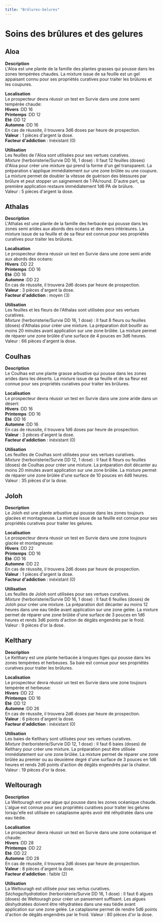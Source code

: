 ```yaml
---
title: "Brûlures-Gelures"
---
```

# Soins des brûlures et des gelures
## Aloa
**Description**  
L'Aloa est une plante de la famille des plantes grasses qui pousse dans les zones tempérées chaudes. La mixture issue de sa feuille est un gel appaisant connu pour ses propriétés curatives pour traiter les brûlures et les coupures.   

**Localisation**  
Le prospecteur devra réussir un test en Survie dans une zone semi tempérée chaude:  
**Hivers** :DD 16  
**Printemps** :DD 12  
**Eté** :DD 12   
**Automne** :DD 16    
En cas de réussite, il trouvera 3d6 doses par heure de prospection.  
**Valeur** : 1 pièces d'argent la dose.  
**Facteur d'addiction** : Inéxistant (0)

**Utilisation**  
Les feuilles de l'Aloa sont utilisées pour ses vertues curatives.  
*Mixture* (herboristerie/Survie DD 16, 1 dose) : Il faut 12 feuilles (doses) d'Aloa pour créer une mixture qui prend la forme d'un gel transparent. La préparation s'applique immédiatement sur une zone brûlée ou une coupure. La mixture permet de doubler la vitesse de guérison des blessures par brûlure et peut stopper un saignement de 1 PA/round. D'autre part, sa première application restaure immédiatement 1d6 PA de brûlure.   
Valeur : 5 pièces d'argent la dose.

## Athalas
**Description**  
L'Athalas est une plante de la famille des herbacée qui pousse dans les zones semi arides aux abords des océans et des mers intérieures. La mixture issue de sa feuille et de sa fleur est connue pour ses propriétés curatives pour traiter les brûlures.   

**Localisation**  
Le prospecteur devra réussir un test en Survie dans une zone semi aride aux abords des océans:  
**Hivers** :DD 22  
**Printemps** :DD 16  
**Eté** :DD 16   
**Automne** :DD 22    
En cas de réussite, il trouvera 2d6 doses par heure de prospection.  
**Valeur** : 3 pièces d'argent la dose.  
**Facteur d'addiction** : moyen (3)

**Utilisation**  
Les feuilles et les fleurs de l'Athalas sont utilisées pour ses vertues curatives.  
*Mixture* (herboristerie/Survie DD 16, 1 dose) : Il faut 8 fleurs ou feuilles (doses) d'Athalas pour créer une mixture. La préparation doit bouillir au moins 20 minutes avant application sur une zone brûlée. La mixture permet de réparer une zone brûlée d'une surface de 4 pouces en 3d6 heures.
Valeur : 66 pièces d'argent la dose.   

## Coulhas
**Description**  
Le Coulhas est une plante grasse arbustive qui pousse dans les zones arides dans les déserts. La mixture issue de sa feuille et de sa fleur est connue pour ses propriétés curatives pour traiter les brûlures.   

**Localisation**  
Le prospecteur devra réussir un test en Survie dans une zone aride dans un désert:  
**Hivers** :DD 16  
**Printemps** :DD 16  
**Eté** :DD 16   
**Automne** :DD 16    
En cas de réussite, il trouvera 1d6 doses par heure de prospection.  
**Valeur** : 3 pièces d'argent la dose.  
**Facteur d'addiction** : inéxistant (0)

**Utilisation**  
Les feuilles de Coulhas sont utilisées pour ses vertues curatives.  
*Mixture* (herboristerie/Survie DD 12, 1 dose) : Il faut 8 fleurs ou feuilles (doses) de Coulhas pour créer une mixture. La préparation doit décanter au moins 20 minutes avant application sur une zone brûlée. La mixture permet de réparer une zone brûlée d'une surface de 10 pouces en 4d6 heures.
Valeur : 35 pièces d'or la dose.   

## Joloh
**Description**  
Le Joloh est une plante arbustive qui pousse dans les zones toujours glacées et montagneuse. La mixture issue de sa feuille est connue pour ses propriétés curatives pour traiter les gelures.   

**Localisation**  
Le prospecteur devra réussir un test en Survie dans une zone toujours glacée et montagneuse:  
**Hivers** :DD 22  
**Printemps** :DD 16  
**Eté** :DD 16   
**Automne** :DD 22    
En cas de réussite, il trouvera 2d6 doses par heure de prospection.  
**Valeur** : 1 pièces d'argent la dose.  
**Facteur d'addiction** : inéxistant (0)

**Utilisation**  
Les feuilles de Joloh sont utilisées pour ses vertues curatives.  
*Mixture* (herboristerie/Survie DD 16, 1 dose) : Il faut 6 feuilles (doses) de Joloh pour créer une mixture. La préparation doit décanter au moins 12 heures dans une eau tiédie avant application sur une zone gelée. La mixture permet de réparer une zone brûlée d'une surface de 3 pouces en 1d6 heures et rends 3d6 points d'action de dégâts engendrés par le froid.
Valeur : 9 pièces d'or la dose.

## Kelthary
**Description**  
Le Kelthary est une plante herbacée à longues tiges qui pousse dans les zones tempérées et herbeuses. Sa baie est connue pour ses propriétés curatives pour traiter les brûlures.   

**Localisation**  
Le prospecteur devra réussir un test en Survie dans une zone toujours tempérée et herbeuse:  
**Hivers** :DD 22  
**Printemps** :DD 16  
**Eté** :DD 12   
**Automne** :DD 26    
En cas de réussite, il trouvera 2d6 doses par heure de prospection.  
**Valeur** : 6 pièces d'argent la dose.  
**Facteur d'addiction** : inéxistant (0)

**Utilisation**  
Les baies de Kelthary sont utilisées pour ses vertues curatives.  
*Mixture* (herboristerie/Survie DD 12, 1 dose) : Il faut 6 baies (doses) de Kelthary pour créer une mixture. La préparation peut être utilisée immédiatement sur une zone brûlée. La mixture permet de réparer une zone brûlée au premier ou au deuxième degré d'une surface de 3 pouces en 1d6 heures et rends 2d6 points d'action de dégâts engendrés par la chaleur.
Valeur : 19 pièces d'or la dose.

## Weltouragh
**Description**  
La Weltouragh est une algue qui pousse dans les zones océanique chaude. L'algue est connue pour ses propriétés curatives pour traiter les gelures lorsqu'elle est utilisée en cataplasme après avoir été réhydratée dans une eau tiédie.   

**Localisation**  
Le prospecteur devra réussir un test en Survie dans une zone océanique et chaude:  
**Hivers** :DD 28  
**Printemps** :DD 22  
**Eté** :DD 22   
**Automne** :DD 28    
En cas de réussite, il trouvera 2d6 doses par heure de prospection.  
**Valeur** : 8 pièces d'argent la dose.  
**Facteur d'addiction** : faible (2)

**Utilisation**  
La Weltouragh est utilisée pour ses vertus curatives.  
*Séchage/hydratation* (herboristerie/Survie DD 16, 1 dose) : Il faut 6 algues (doses) de Weltouragh pour créer un pansement suffisant. Les algues déshydratées doivent être réhydratées dans une eau tiédie avant application sur une zone gelée. Le cataplasme permet de rendre 5d6 points d'action de dégâts engendrés par le froid.
Valeur : 80 pièces d'or la dose.  
